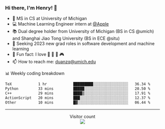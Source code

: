 ### Hi there, I'm Henry! 👋

- 🔭 MS in CS at University of Michigan
- 💻 Machine Learning Engineer intern at [@Apple](https://github.com/apple)
- 📚 Dual degree holder from University of Michigan (BS in CS @umich) and Shanghai Jiao Tong University (BS in ECE @situ)
- 🤖 Seeking 2023 new grad roles in software development and machine learning
- 🍁 Fun fact: I love 📸 🏓 🍜 🎮
- 📫 How to reach me: [duanzq@umich.edu](mailto:duanzq@umich.edu)

📊 Weekly coding breakdown
<!--START_SECTION:waka-->

```txt
TeX            1 hr            █████████░░░░░░░░░░░░░░░░   36.34 %
Python         33 mins         █████░░░░░░░░░░░░░░░░░░░░   20.50 %
C++            29 mins         ████▒░░░░░░░░░░░░░░░░░░░░   17.91 %
ActionScript   20 mins         ███░░░░░░░░░░░░░░░░░░░░░░   12.37 %
Other          10 mins         █▓░░░░░░░░░░░░░░░░░░░░░░░   06.44 %
```

<!--END_SECTION:waka-->

***
<p align="center"> 
  Visitor count<br>
  <img src="https://profile-counter.glitch.me/zlzq-duanzq/count.svg" />
</p>

<!-- ![Henry Duan's GitHub stats](https://github-readme-stats.vercel.app/api?username=zlzq-duanzq&show_icons=true)

![trophy](https://github-profile-trophy.vercel.app/?username=zlzq-duanzq&column=7)

[![Top Langs](https://github-readme-stats.vercel.app/api/top-langs/?username=zlzq-duanzq&layout=compact)](https://github.com/zlzq-duanzq/github-readme-stats) -->
